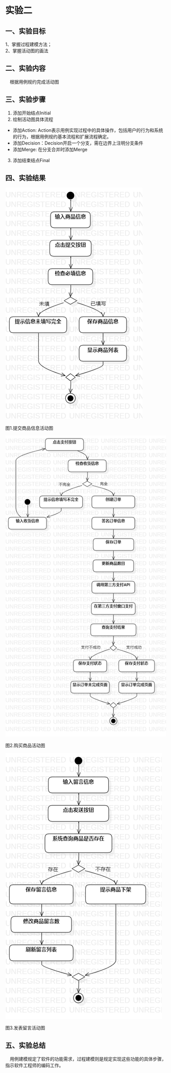 # 实验二

## 一、实验目标

1、掌握过程建模方法；  
2、掌握活动图的画法

## 二、实验内容

&emsp;根据用例规约完成活动图

## 三、实验步骤

1. 添加开始结点Initial
2. 绘制活动图具体流程
- 添加Action: Action表示用例实现过程中的具体操作，包括用户的行为和系统的行为，根据用例规约基本流程和扩展流程确定。
- 添加Decision：Decision开启一个分支，需在边界上注明分支条件
- 添加Merge: 在分支合并时添加Merge
3. 添加结束结点Final

## 四、实验结果
![ActivityDiagram1](./Lab3_ActivityDiagram1.png)

图1.提交商品信息活动图

![ActivityDiagram2](./Lab3_ActivityDiagram2.png)

图2.购买商品活动图

![ActivityDiagram3](./Lab3_ActivityDiagram3.png)

图3.发表留言活动图

## 五、实验总结
&emsp;用例建模规定了软件的功能需求，过程建模则是规定实现这些功能的具体步骤，指示软件工程师的编码工作。
